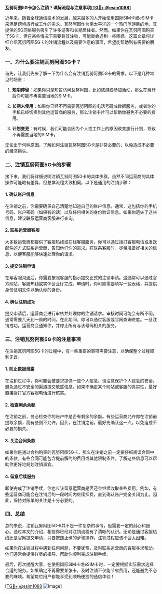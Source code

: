 **瓦努阿图5G卡怎么注销？详解流程与注意事项[[TG💪+ @esim1088](https://t.me/s/esim1088)]**

近年来，随着全球通信技术的发展，越来越多的人开始使用国际SIM卡或eSIM卡来满足跨境旅行或工作的需求。瓦努阿图作为南太平洋的一个热门旅游目的地，其提供的5G网络服务吸引了许多游客和长期居住者。然而，如果你在瓦努阿图购买了5G卡，但在某些情况下需要将其注销，可能就会遇到一些困惑。这篇文章将详细介绍瓦努阿图5G卡的注销流程以及需要注意的事项，希望能帮助到有需要的朋友。

### 一、为什么要注销瓦努阿图5G卡？

首先，让我们先来了解一下为什么会有注销瓦努阿图5G卡的需求。以下是几种常见的场景：

1. **短期停留**：如果你只是短暂访问瓦努阿图，比如旅游或参加活动，那么在离开后你可能不再需要当地的SIM卡。
   
2. **长期未使用**：如果你已经不再需要瓦努阿图的电话号码或数据服务，或者你的手机已经切换到其他运营商的服务，那么注销卡片可以帮助你避免不必要的费用。

3. **计划变更**：有时候，我们可能会因为个人或工作上的原因改变旅行计划，导致不再需要当地的SIM卡。

无论出于何种原因，了解如何注销瓦努阿图5G卡是非常必要的，以免造成不必要的经济损失。

### 二、注销瓦努阿图5G卡的步骤

接下来，我们将详细说明注销瓦努阿图5G卡的具体步骤。虽然不同运营商的具体操作可能略有差异，但总体流程大致相同。以下是通用的注销步骤：

#### 1. 确认账户信息

在注销之前，你需要确保自己清楚地知道自己的账户信息。通常，这包括你的手机号码、账户密码（如果有的话）以及任何相关的身份验证信息。如果你遗失了这些信息，建议联系运营商客服进行查询。

#### 2. 联系运营商客服

大多数运营商都提供了客服热线或在线客服服务。你可以通过拨打客服电话或发送邮件的方式联系运营商，告知他们你的需求。在联系客服时，尽量准备好相关的信息，以便客服能够快速处理你的请求。

#### 3. 提交注销申请

在与客服沟通后，你需要按照客服的指示提交正式的注销申请。这通常可以通过官方网站、客服热线或实体营业厅完成。申请时，你可能需要填写一些表格，并提供身份证明文件以确认你的身份。

#### 4. 确认注销成功

提交申请后，运营商会进行审核并处理你的注销请求。审核时间可能会有所不同，通常需要几天到一周的时间。在此期间，你可以通过客服或官网查询进度。一旦注销成功，运营商会通知你，并停止所有与该号码相关的服务。

### 三、注销瓦努阿图5G卡的注意事项

在注销瓦努阿图5G卡的过程中，有一些重要的事项需要注意，以确保整个过程顺利无误。

#### 1. 防止数据泄露

在注销过程中，你可能会被要求提供一些个人信息。请注意保护个人信息的安全，避免通过不安全的渠道提交敏感信息。如果不确定某个网站或客服的真实性，最好直接拨打官方客服电话进行核实。

#### 2. 检查剩余余额

在注销之前，务必检查你的账户中是否有剩余的余额。有些运营商允许你在注销前提取余额，而有些则不允许。因此，在注销之前，最好先确认这一点，以免造成不必要的损失。

#### 3. 关注合同条款

如果你是通过合约购买的瓦努阿图5G卡，那么在注销之前一定要仔细阅读合同中的条款。有些合同可能包含提前解约的费用或其他限制条件。了解这些信息可以帮助你更好地规划注销事宜。

#### 4. 留意后续服务

即使完成了注销手续，你也应该留意运营商是否还会继续收取某些费用。例如，有些运营商可能会在注销后的一段时间内继续扣费，直到确认账户完全关闭为止。因此，保持对账单的关注是十分必要的。

### 四、总结

总的来说，注销瓦努阿图5G卡并不是一件复杂的事情，但需要一定的耐心和细心。通过本文的介绍，相信你已经对注销流程有了清晰的认识。无论是通过客服热线还是官网提交申请，只要按照正确的步骤操作，注销过程应该不会太困难。

如果你在注销过程中遇到任何问题，不要犹豫，及时联系运营商的客服寻求帮助。他们通常会提供详尽的指导，帮助你顺利完成注销手续。

最后，再次提醒大家，在使用国际SIM卡或eSIM卡时，一定要根据实际需求选择合适的服务。如果确定不再需要某张卡，及时注销不仅能节省费用，还能避免不必要的麻烦。希望每位用户都能享受到顺畅便捷的通信体验！

[[TG💪+ @esim1088](https://t.me/s/esim1088) ![Image](https://i.postimg.cc/4NQfJmqS/Snipaste-2025-05-13-00-14-12.png)]